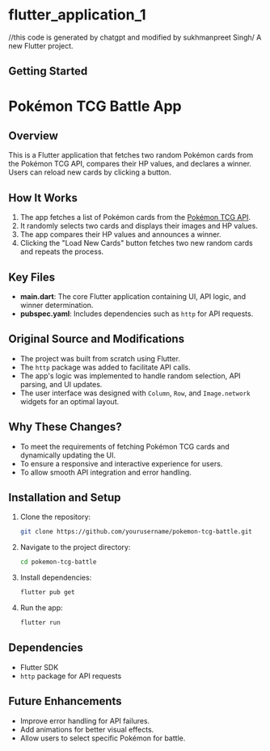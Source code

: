 # flutter_application_1
//this code is generated by chatgpt and modified by sukhmanpreet Singh/
A new Flutter project.

## Getting Started

# Pokémon TCG Battle App

## Overview
This is a Flutter application that fetches two random Pokémon cards from the Pokémon TCG API, compares their HP values, and declares a winner. Users can reload new cards by clicking a button.

## How It Works
1. The app fetches a list of Pokémon cards from the [Pokémon TCG API](https://pokemontcg.io/).
2. It randomly selects two cards and displays their images and HP values.
3. The app compares their HP values and announces a winner.
4. Clicking the "Load New Cards" button fetches two new random cards and repeats the process.

## Key Files
- **main.dart**: The core Flutter application containing UI, API logic, and winner determination.
- **pubspec.yaml**: Includes dependencies such as `http` for API requests.

## Original Source and Modifications
- The project was built from scratch using Flutter.
- The `http` package was added to facilitate API calls.
- The app's logic was implemented to handle random selection, API parsing, and UI updates.
- The user interface was designed with `Column`, `Row`, and `Image.network` widgets for an optimal layout.

## Why These Changes?
- To meet the requirements of fetching Pokémon TCG cards and dynamically updating the UI.
- To ensure a responsive and interactive experience for users.
- To allow smooth API integration and error handling.

## Installation and Setup
1. Clone the repository:
   ```sh
   git clone https://github.com/yourusername/pokemon-tcg-battle.git
   ```
2. Navigate to the project directory:
   ```sh
   cd pokemon-tcg-battle
   ```
3. Install dependencies:
   ```sh
   flutter pub get
   ```
4. Run the app:
   ```sh
   flutter run
   ```

## Dependencies
- Flutter SDK
- `http` package for API requests

## Future Enhancements
- Improve error handling for API failures.
- Add animations for better visual effects.
- Allow users to select specific Pokémon for battle.



